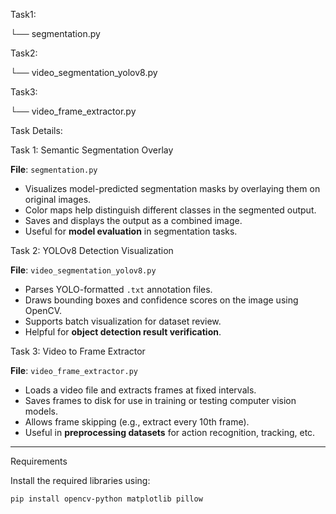 Task1:

└── segmentation.py

Task2:

└── video_segmentation_yolov8.py

Task3:

└── video_frame_extractor.py

Task Details:

Task 1: Semantic Segmentation Overlay

**File**: `segmentation.py`

- Visualizes model-predicted segmentation masks by overlaying them on original images.
- Color maps help distinguish different classes in the segmented output.
- Saves and displays the output as a combined image.
- Useful for **model evaluation** in segmentation tasks.

Task 2: YOLOv8 Detection Visualization

**File**: `video_segmentation_yolov8.py`

- Parses YOLO-formatted `.txt` annotation files.
- Draws bounding boxes and confidence scores on the image using OpenCV.
- Supports batch visualization for dataset review.
- Helpful for **object detection result verification**.

Task 3: Video to Frame Extractor

**File**: `video_frame_extractor.py`

- Loads a video file and extracts frames at fixed intervals.
- Saves frames to disk for use in training or testing computer vision models.
- Allows frame skipping (e.g., extract every 10th frame).
- Useful in **preprocessing datasets** for action recognition, tracking, etc.

---
Requirements

Install the required libraries using:

```bash
pip install opencv-python matplotlib pillow
